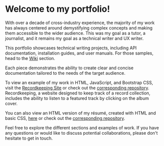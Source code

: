 # Welcome to my portfolio!

With over a decade of cross-industry experience, the majority of my work has always centered around demystifying complex concepts and making them accessible to the wider audience. This was my goal as a tutor, a journalist, and it remains my goal as a technical writer and UX writer.

This portfolio showcases technical writing projects, including API documentation, installation guides, and user manuals. For those samples, head to the [Wiki](https://github.com/pvega62/Portfolio/wiki) section.

Each piece demonstrates the ability to create clear and concise documentation tailored to the needs of the target audience.

To view an example of my work in HTML, JavaScript, and Bootstrap CSS, visit the [Recordkeeping Site](https://pvega62.github.io/Recordkeeping/) or check out the [corresponding repository](https://github.com/pvega62/Recordkeeping). Recordkeeping, a website designed to keep track of a record collection, includes the ability to listen to a featured track by clicking on the album cover.

You can also view an HTML version of my résumé, created with HTML and basic CSS, [here](https://pvega62.github.io/Resume/) or check out the [corresponding repository](https://github.com/pvega62/Resume).

Feel free to explore the different sections and examples of work. If you have any questions or would like to discuss potential collaborations, please don't hesitate to get in touch.
